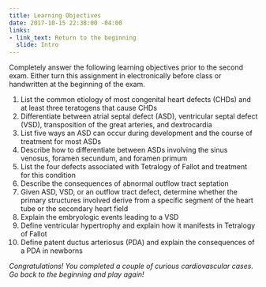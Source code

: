 ```yaml
---
title: Learning Objectives
date: 2017-10-15 22:38:00 -04:00
links:
- link_text: Return to the beginning
  slide: Intro
---
```


Completely answer the following learning objectives prior to the second exam. Either turn this assignment in electronically before class or handwritten at the beginning of the exam. 

1.	List the common etiology of most congenital heart defects (CHDs) and at least three teratogens that cause CHDs
2.	Differentiate between atrial septal defect (ASD), ventricular septal defect (VSD), transposition of the great arteries, and dextrocardia
3.	List five ways an ASD can occur during development and the course of treatment for most ASDs
4.	Describe how to differentiate between ASDs involving the sinus venosus, foramen secundum, and foramen primum
5.	List the four defects associated with Tetralogy of Fallot and treatment for this condition
6.	Describe the consequences of abnormal outflow tract septation
7.	Given ASD, VSD, or an outflow tract defect, determine whether the primary structures involved derive from a specific segment of the heart tube or the secondary heart field
8.	Explain the embryologic events leading to a VSD
9.	Define ventricular hypertrophy and explain how it manifests in Tetralogy of Fallot 
10.	Define patent ductus arteriosus (PDA) and explain the consequences of a PDA in newborns

*Congratulations! You completed a couple of curious cardiovascular cases. Go back to the beginning and play again!*